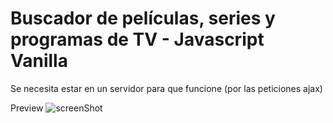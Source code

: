 # Buscador de películas, series y programas de TV - Javascript Vanilla 
Se necesita estar en un servidor para que funcione (por las peticiones ajax)

Preview
![screenShot](https://user-images.githubusercontent.com/103777150/209234383-d97415c0-96ce-43bf-993e-53bc01e7152b.png)
